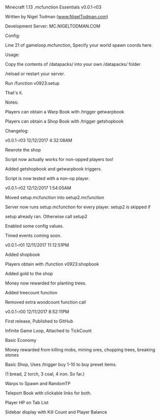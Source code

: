 Minecraft 1.13 .mcfunction Essentials v0.0.1-r03

Written by Nigel Todman (www.NigelTodman.com)

Development Server: MC.NIGELTODMAN.COM

Config:


Line 21 of gameloop.mcfunction, Specify your world spawn coords here.

Usage:


Copy the contents of /datapacks/ into your own /datapacks/ folder

/reload or restart your server.

Run /function v0923:setup

That's it.

Notes:


Players can obtain a Warp Book with /trigger getwarpbook

Players can obtain a Shop Book with /trigger getshopbook

Changelog:


v0.0.1-r03 12/12/2017 4:32:08AM

Rewrote the shop

Script now actually works for non-opped players too!

Added getshopbook and getwarpbook triggers.

Script is now tested with a non-op player.


v0.0.1-r02 12/12/2017 1:54:05AM

Moved setup.mcfunction into setup2.mcfunction

Server now runs setup.mcfunction for every player. setup2 is skipped if

setup already ran. Otherwise call setup2

Enabled some config values.

Timed events coming soon.


v0.0.1-r01 12/11/2017 11:12:51PM


Added shopbook

Players obtain with /function v0923:shopbook

Added gold to the shop

Money now rewarded for planting trees.

Added treecount function

Removed extra woodcount function call


v0.0.1-r00 12/11/2017 8:52:11PM


First release, Published to GitHub

Infinite Game Loop, Attached to TickCount

Basic Economy

Money rewarded from killing mobs, mining ores, chopping trees, breaking stones

Basic Shop, Uses /trigger buy 1-10 to buy preset items.

(1 bread, 2 torch, 3 coal, 4 iron. So far.)

Warps to Spawn and RandomTP

Teleport Book with clickable links for both.

Player HP on Tab List

Sidebar display with Kill Count and Player Balance
